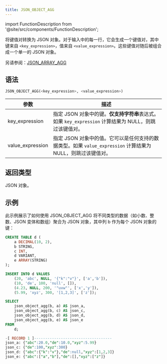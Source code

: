 ```yaml
---
title: JSON_OBJECT_AGG
---
```


import FunctionDescription from '@site/src/components/FunctionDescription';

<FunctionDescription description="引入或更新于：v1.2.611"/>

将键值对转换为 JSON 对象。对于输入中的每一行，它会生成一个键值对，其中键来自 `<key_expression>`，值来自 `<value_expression>`。这些键值对随后被组合成一个单一的 JSON 对象。

另请参阅：[JSON_ARRAY_AGG](aggregate-json-array-agg.md)

## 语法

```sql
JSON_OBJECT_AGG(<key_expression>, <value_expression>)
```

| 参数            | 描述                                                                                                                                            |
|-----------------|-------------------------------------------------------------------------------------------------------------------------------------------------|
| key_expression   | 指定 JSON 对象中的键。**仅支持字符串**表达式。如果 `key_expression` 计算结果为 NULL，则跳过该键值对。                                           |
| value_expression | 指定 JSON 对象中的值。它可以是任何支持的数据类型。如果 `value_expression` 计算结果为 NULL，则跳过该键值对。                                     |

## 返回类型

JSON 对象。

## 示例

此示例展示了如何使用 JSON_OBJECT_AGG 将不同类型的数据（如小数、整数、JSON 变体和数组）聚合为 JSON 对象，其中列 b 作为每个 JSON 对象的键：

```sql
CREATE TABLE d (
    a DECIMAL(10, 2), 
    b STRING, 
    c INT, 
    d VARIANT, 
    e ARRAY(STRING)
);

INSERT INTO d VALUES
    (20, 'abc', NULL, '{"k":"v"}', ['a','b']),
    (10, 'de', 100, 'null', []),
    (4.23, NULL, 200, '"uvw"', ['x','y']),
    (5.99, 'xyz', 300, '[1,2,3]', ['z']);

SELECT
    json_object_agg(b, a) AS json_a,
    json_object_agg(b, c) AS json_c,
    json_object_agg(b, d) AS json_d,
    json_object_agg(b, e) AS json_e
FROM
    d;

-[ RECORD 1 ]-----------------------------------
json_a: {"abc":20.0,"de":10.0,"xyz":5.99}
json_c: {"de":100,"xyz":300}
json_d: {"abc":{"k":"v"},"de":null,"xyz":[1,2,3]}
json_e: {"abc":["a","b"],"de":[],"xyz":["z"]}
```